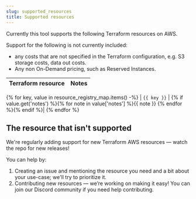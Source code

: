 ```yaml
---
slug: supported_resources
title: Supported resources
---
```


Currently this tool supports the following Terraform resources on AWS.

Support for the following is not currently included:
  * any costs that are not specified in the Terraform configuration, e.g. S3 storage costs, data out costs.
  * Any non On-Demand pricing, such as Reserved Instances.

| Terraform resource           | Notes |
| ---                          | ---   |
{% for key, value in resource_registry_map.items() -%}
| `{{ key }}` | {% if value.get('notes') %}{% for note in value['notes'] %}{{ note }} {% endfor %}{% endif %}|
{% endfor %}

## The resource that isn't supported

We're regularly adding support for new Terraform AWS resources — watch the repo for new releases!

You can help by:
1. Creating an issue and mentioning the resource you need and a bit about your use-case; we'll try to prioritize it.
2. Contributing new resources — we’re working on making it easy! You can join our Discord community if you need help contributing.
